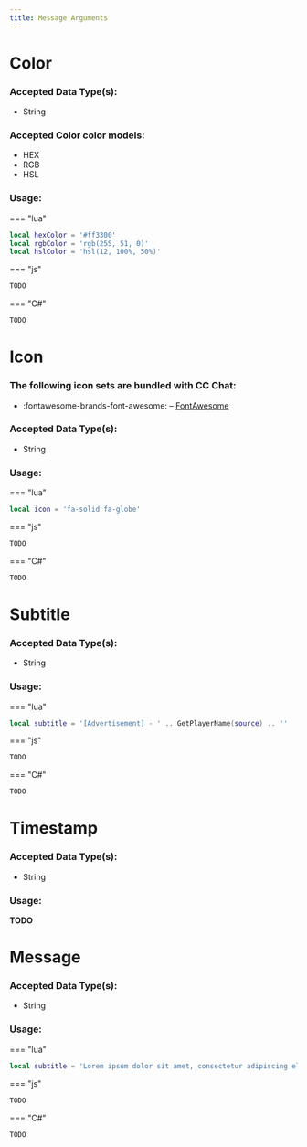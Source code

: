 ```yaml
---
title: Message Arguments
---
```


# Color
### Accepted Data Type(s):
- String
### Accepted Color color models:
- HEX
- RGB
- HSL
### Usage:

<div class="result" markdown>
  
=== "lua"
  ``` lua
  local hexColor = '#ff3300'
  local rgbColor = 'rgb(255, 51, 0)'
  local hslColor = 'hsl(12, 100%, 50%)'
  ```
=== "js"
  ``` js
  TODO
  ```
=== "C#"
  ``` c#
  TODO
  ```
  
</div>

# Icon
### The following icon sets are bundled with CC Chat:
- :fontawesome-brands-font-awesome: – [FontAwesome](https://fontawesome.com/search?m=free)
### Accepted Data Type(s):
- String
### Usage:

<div class="result" markdown>
  
=== "lua"
  ``` lua
  local icon = 'fa-solid fa-globe'
  ```
=== "js"
  ``` js
  TODO
  ```
=== "C#"
  ``` c#
  TODO
  ```
  
</div>
 
# Subtitle
### Accepted Data Type(s):
- String
### Usage:

<div class="result" markdown>
  
=== "lua"
  ``` lua
  local subtitle = '[Advertisement] - ' .. GetPlayerName(source) .. ''
  ```
=== "js"
  ``` js
  TODO
  ```  
=== "C#"
  ``` c#
  TODO
  ```
  
</div>

# Timestamp
### Accepted Data Type(s):
- String
### Usage:
**TODO**

# Message
### Accepted Data Type(s):
- String
### Usage:

<div class="result" markdown>
  
=== "lua"
  ``` lua
  local subtitle = 'Lorem ipsum dolor sit amet, consectetur adipiscing elit, sed do eiusmod tempor incididunt ut labore et dolore magna aliqua.'
  ```
=== "js"
  ``` js
  TODO
  ``` 
=== "C#"
  ``` c#
  TODO
  ```
  
</div>

